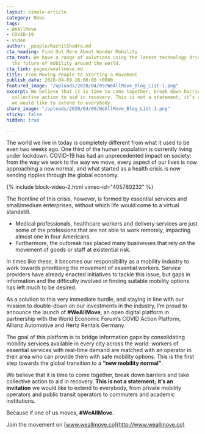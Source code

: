 ```yaml
---
layout: simple-article
category: News
tags:
- WeAllMove
- COVID-19
- video
author: _people/RachitShadra.md
cta_heading: Find Out More About Wunder Mobility
cta_text: We have a range of solutions using the latest technology driving forward
  the future of mobility around the world.
cta_link: pages/weallmove.md
title: From Moving People to Starting a Movement
publish_date: 2020-04-09 16:00:00 +0000
featured_image: "/uploads/2020/04/09/WeAllMove_Blog_List-1.png"
excerpt: We believe that it is time to come together, break down barriers and take
  collective action to aid in recovery. This is not a statement; it’s an invitation
  we would like to extend to everybody.
share_image: "/uploads/2020/04/09/WeAllMove_Blog_List-1.png"
sticky: false
hidden: true

---
```

The world we live in today is completely different from what it used to be even two weeks ago. One third of the human population is currently living under lockdown. COVID-19 has had an unprecedented impact on society: from the way we work to the way we move, every aspect of our lives is now approaching a new normal, and what started as a health crisis is now sending ripples through the global economy.

{% include block-video-2.html vimeo-id="405780232" %}

The frontline of this crisis, however, is formed by essential services and small/medium enterprises, without which life would come to a virtual standstill.

* Medical professionals, healthcare workers and delivery services are just some of the professions that are not able to work remotely, impacting almost one in four Americans.
* Furthermore, the outbreak has placed many businesses that rely on the movement of goods or staff at existential risk.

In times like these, it becomes our responsibility as a mobility industry to work towards prioritising the movement of essential workers. Service providers have already enacted initiatives to tackle this issue, but gaps in information and the difficulty involved in finding suitable mobility options has left much to be desired.

As a solution to this very immediate hurdle, and staying in line with our mission to double-down on our investments in the industry, I’m proud to announce the launch of **#WeAllMove**, an open digital platform in partnership with the World Economic Forum’s COVID Action Platform, Allianz Automotive and Hertz Rentals Germany.

The goal of this platform is to bridge information gaps by consolidating mobility services available in every city across the world: workers of essential services with real-time demand are matched with an operator in their area who can provide them with safe mobility options. This is the first step towards the global transition to a **“new mobility normal”**.

We believe that it is time to come together, break down barriers and take collective action to aid in recovery. **This is not a statement;** **it’s an** **invitation** we would like to extend to everybody, from private mobility operators and public transit operators to commuters and academic institutions.

Because if one of us moves, **#WeAllMove.**

Join the movement on [www.weallmove.co](http://www.weallmove.co)